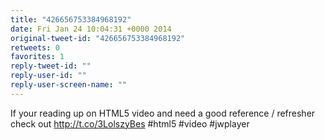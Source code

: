 ```yaml
---
title: "426656753384968192"
date: Fri Jan 24 10:04:31 +0000 2014
original-tweet-id: "426656753384968192"
retweets: 0
favorites: 1
reply-tweet-id: ""
reply-user-id: ""
reply-user-screen-name: ""
---
```

If your reading up on HTML5 video and need a good reference / refresher check out http://t.co/3LolszyBes #html5 #video #jwplayer
